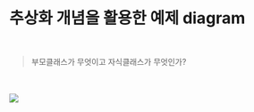# 추상화 개념을 활용한 예제 diagram
<br>

> 부모클래스가 무엇이고 자식클래스가 무엇인가? 

<br>
<br>

<img src="https://github.com/sieunnnn/Java/blob/main/src/multiCampus/abstract_/abstract%20ex%20diagram.png?raw=true">


